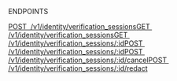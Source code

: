 ENDPOINTS

[POST  \/v1\/identity\/verification_sessions](https://stripe.com/docs/api/versioning#create_identity_verification_session)[GET  \/v1\/identity\/verification_sessions](https://stripe.com/docs/api/versioning#list_identity_verification_session)[GET  \/v1\/identity\/verification_sessions\/:id](https://stripe.com/docs/api/versioning#retrieve_identity_verification_session)[POST  \/v1\/identity\/verification_sessions\/:id](https://stripe.com/docs/api/versioning#update_identity_verification_session)[POST  \/v1\/identity\/verification_sessions\/:id\/cancel](https://stripe.com/docs/api/versioning#cancel_identity_verification_session)[POST  \/v1\/identity\/verification_sessions\/:id\/redact](https://stripe.com/docs/api/versioning#redact_identity_verification_session)
